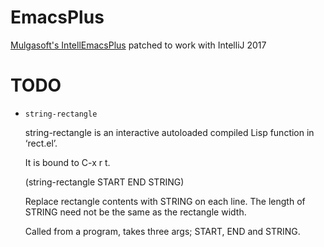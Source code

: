 EmacsPlus
==========

<a href="http://www.mulgasoft.com/intellemacsplus">Mulgasoft's IntellEmacsPlus</a> patched to work with IntelliJ 2017

TODO
=====
  * `string-rectangle`

    
    string-rectangle is an interactive autoloaded compiled Lisp function in ‘rect.el’.

    It is bound to C-x r t.

    (string-rectangle START END STRING)

    Replace rectangle contents with STRING on each line.
    The length of STRING need not be the same as the rectangle width.

    Called from a program, takes three args; START, END and STRING.
